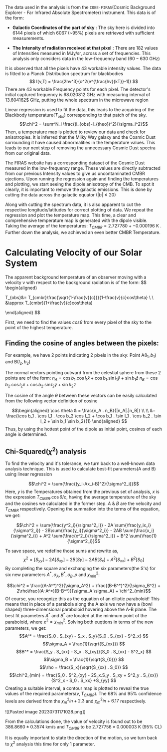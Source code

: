 
The data used in the analysis is from the `COBE-FIRAS`(Cosmic Background Explorer - Far Infrared Absolute Spectrometer) instrument. This data is of the form:

* **Galactic Coordinates of the part of sky** : The sky here is divided into $6144$ pixels of which $6067$ (~$95$%) pixels are retrieved with sufficient measurements.

* **The Intensity of radiation received at that pixel** : There are $182$ values of Intensities measured in MJy/sr, across a set of frequencies. This analysis only considers data in the low-frequency band ($60-630$ GHz)

It is observed that all the pixels have $43$ workable intensity values. The data is fitted to a Planck Distribution spectrum for blackbodies$$ I(v,T) = \frac{2hv^3}{c^2(e^{\frac{hv}{kT}}-1)} $$
There are 43 workable Frequency points for each pixel. The detector's initial captured frequency is $68.020812$ GHz with measuring interval of 13.604162$ GHz, putting the whole spectrum in the microwave region

Linear regression is used to fit the data, this leads to the acquiring of the Blackbody temperature($T_{obs}$) corresponding to that patch of the sky. 
$$\chi^2 = \sum^N_i \frac{(I_{obs}-I_{theo})^2}{\sigma_i^2}$$
Then, a temperature map is plotted to review our data and check for anisotropies. It is inferred that the Milky Way galaxy and the Cosmic Dust sorrounding it have caused abnormalities in the temperature values. This leads to our next step of removing the unnecessary Cosmic Dust spectra from our original data. 

The FIRAS website has a corresponding dataset of the Cosmic Dust measured in the low-frequency range. These values are directly subtracted from our previous Intensity values to give us uncontaminated CMBR ejections. Upon running the regression again and finding the temperatures and plotting, we start seeing the dipole anisotropy of the CMB. To spot it clearly, it is important to remove the galactic emissions. This is done by cutting the data across the galactic equator ($|b|\le 20$)

Along with cutting the spectrum data, it is also apparent to cut the respective longitude/latitudes for correct plotting of data. We repeat the regression and plot the temperature map. This time, a clear and comprehensive temperature map is generated with the dipole visible. Taking the average of the temperatures: $T_{CMBR} =  2.727780 +- 0.000196$ K . Further down the analysis, we achieved an even better CMBR Temperature.

# Calculating Velocity of our Solar System

The apparent background temperature of an observer moving with a velocity v with respect to the background radiation is of the form:
$$
\begin{aligned}

T_{obs}&= T_{cmbr}\frac{\sqrt{1-\frac{v}{c}}}{1-\frac{v}{c}cos\theta} \\
\\
&\approx T_{cmbr}(1+\frac{v}{c}cos\theta)

\end{aligned}
$$

First, we need to find the values $cos\theta$ from every pixel of the sky to the point of the highest temperature. 

## Finding the cosine of angles between the pixels:

For example, we have 2 points indicating 2 pixels in the sky:
Point A$(l_1,b_1)$ and B$(l_2,b_2)$

The normal vectors pointing outward from the celestial sphere from these 2 points are of the form:
$n_A=\cos b_1 . \cos l_1\hat{x} + \cos b_1  . \sin l_1\hat{y} + \sin b_1\hat{z}$
$n_B=\cos b_2 . \cos l_2\hat{x} + \cos b_2 . \sin l_2\hat{y} + \sin b_2 \hat{z}$

The cosine of the angle $\theta$ between these vectors can be easily calculated from the following vector definition of cosine

$$\begin{aligned}
\cos \theta & = \frac{n_A . n_B}{|n_A|.|n_B|} \\
\\
&= \frac{\cos b_1 . \cos l_1 . \cos b_2 \cos l_2  + \cos b_1  . \sin l_1 . \cos b_2 . \sin l_2 + \sin b_1 \sin b_2}{1}
\end{aligned}
$$
Thus, by using the hottest point of the dipole as initial point, cosines of each angle is determined.


## Chi-Squared($\chi^2$) analysis

To find the velocity and it's tolerance, we turn back to a well-known data analysis technique. This is used to calculate best-fit parameters(A and B) using linear regression

$$\chi^2 = \sum{\frac{(y_i-Ax_i-B)^2}{\sigma^2_i}}$$
Here, $y$ is the Temperatures obtained from the previous set of analysis, $x$ is the expression $T_{CMBR}. \cos \theta/c$, having the average temperature of the sky and the cosines we calculated in the former step. $A$ & $B$ are the velocity and $T_{CMBR}$ respectively.
Opening the summation into the terms of the equation, we get:

$$\chi^2 = \sum{\frac{y^2_i}{\sigma^2_i}} - 2A \sum{\frac{y_ix_i}{\sigma^2_i}} - 2B\sum{\frac{y_i}{\sigma^2_i}} - 2AB \sum{\frac{x_i}{\sigma^2_i}} + A^2 \sum{\frac{x^2_i}{\sigma^2_i}} + B^2 \sum{\frac{1}{\sigma^2_i}}$$

To save space, we redefine those sums and rewrite as,
$$\chi^2 = [S_{yy}] -2A[S_{xy}] -2B[Sy] -2AB[S_x] +A^2[S_{xx}] +B^2[S_0] $$
By completing the square and exchanging the six parameters(the S's) for six new parameters $A^*,\sigma_A,B^*,\sigma_B,\rho$ and $\chi^2_{min}$:

$$\chi^2 = \frac{(A-A^*)^2}{\sigma_A^2} + \frac{(B-B^*)^2}{\sigma_B^2} + 2\rho\frac{(A-A^*)(B-B^*)}{\sigma_A \sigma_A} + \chi^2_{min}$$
Of course, you recognize this as the equation of an elliptic paraboloid! This means that in place of a parabola along the A axis we now have a (bowl shaped) three-dimensional paraboloid hovering above the A-B plane. The best fit parameters $A^*$ and $B^*$ are located at the minimum point of the paraboloid, where $\chi^2=\chi^2_{min}$.
Solving both euqtions in terms of the new parameters, we get:
$$A^* = \frac{S_0 . S_{xy} - S_x . S_y}{S_0 . S_{xx} - S^2_x} $$
$$\sigma_A = \frac{1}{\sqrt{S_{xx}}} $$
$$B^* = \frac{S_y . S_{xx} - S_x . S_{xy}}{S_0 . S_{xx} - S^2_x} $$
$$\sigma_B = \frac{1}{\sqrt{S_{0}}} $$
$$\rho = \frac{S_x}{\sqrt{S_{xx} . S_0}} $$
$$\chi^2_{min} = \frac{S_0 . S^2_{xy} - 2S_x.S_y . S_xy + S^2_y . S_{xx}}{S^2_x - S_0 . S_xx} +S_{yy} $$
Creating a suitable interval, a contour map is plotted to reveal the true values of the required parameters($v, T_{CMBR}$). The 68% and 95% confidence levels are derived from the $\chi^2_min + 2.3$ and $\chi^2_min + 6.17$ respectively.

![[Pasted image 20230731171028.png]]

From the calculations done, the value of velocity is found out to be $386.8660 \pm 0.3574$ km/s and $T_{CMBR}$ to be $2.727756 \pm 0.000003$ K (95% CL)

It is equally important to state the direction of the motion, so we turn back to $\chi^2$ analysis this time for only 1 parameter. 

